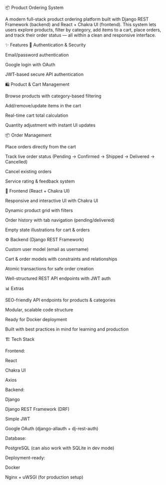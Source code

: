 📦 Product Ordering System


A modern full-stack product ordering platform built with Django REST Framework (backend) and React + Chakra UI (frontend). This system lets users explore products, filter by category, add items to a cart, place orders, and track their order status — all within a clean and responsive interface.


✨ Features
🔐 Authentication & Security

Email/password authentication

Google login with OAuth

JWT-based secure API authentication



🛍️ Product & Cart Management

Browse products with category-based filtering

Add/remove/update items in the cart

Real-time cart total calculation

Quantity adjustment with instant UI updates



📦 Order Management

Place orders directly from the cart

Track live order status (Pending → Confirmed → Shipped → Delivered → Cancelled)

Cancel existing orders

Service rating & feedback system



🎨 Frontend (React + Chakra UI)

Responsive and interactive UI with Chakra UI

Dynamic product grid with filters

Order history with tab navigation (pending/delivered)

Empty state illustrations for cart & orders

⚙️ Backend (Django REST Framework)

Custom user model (email as username)

Cart & order models with constraints and relationships

Atomic transactions for safe order creation

Well-structured REST API endpoints with JWT auth



📊 Extras

SEO-friendly API endpoints for products & categories

Modular, scalable code structure

Ready for Docker deployment

Built with best practices in mind for learning and production



🏗️ Tech Stack

Frontend:

React

Chakra UI

Axios

Backend:

Django

Django REST Framework (DRF)

Simple JWT

Google OAuth (django-allauth + dj-rest-auth)

Database:

PostgreSQL (can also work with SQLite in dev mode)

Deployment-ready:

Docker

Nginx + uWSGI (for production setup)
